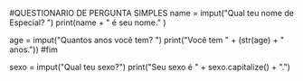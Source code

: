 #QUESTIONARIO DE PERGUNTA SIMPLES
name = imput("Qual teu nome de Especial? ")
print(name + " é seu nome." )

age = imput("Quantos anos você tem? ")
print("Você tem " + (str(age) + " anos."))
#fim

sexo = imput("Qual teu sexo?")
print("Seu sexo é " + sexo.capitalize() + ".")
